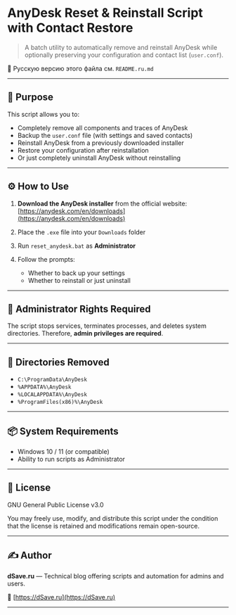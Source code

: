 # AnyDesk Reset & Reinstall Script with Contact Restore

> A batch utility to automatically remove and reinstall AnyDesk while optionally preserving your configuration and contact list (`user.conf`).

📄 Русскую версию этого файла см. `README.ru.md`

---

## 🧩 Purpose

This script allows you to:

- Completely remove all components and traces of AnyDesk
- Backup the `user.conf` file (with settings and saved contacts)
- Reinstall AnyDesk from a previously downloaded installer
- Restore your configuration after reinstallation
- Or just completely uninstall AnyDesk without reinstalling

---

## ⚙️ How to Use

1. **Download the AnyDesk installer** from the official website:
   [https://anydesk.com/en/downloads](https://anydesk.com/en/downloads)

2. Place the `.exe` file into your `Downloads` folder

3. Run `reset_anydesk.bat` as **Administrator**

4. Follow the prompts:
   - Whether to back up your settings
   - Whether to reinstall or just uninstall

---

## 🔐 Administrator Rights Required

The script stops services, terminates processes, and deletes system directories. Therefore, **admin privileges are required**.

---

## 📁 Directories Removed

- `C:\ProgramData\AnyDesk`
- `%APPDATA%\AnyDesk`
- `%LOCALAPPDATA%\AnyDesk`
- `%ProgramFiles(x86)%\AnyDesk`

---

## 📦 System Requirements

- Windows 10 / 11 (or compatible)
- Ability to run scripts as Administrator

---

## 📜 License

GNU General Public License v3.0

You may freely use, modify, and distribute this script under the condition that the license is retained and modifications remain open-source.

---

## ✍️ Author

**dSave.ru** — Technical blog offering scripts and automation for admins and users.

🔗 [https://dSave.ru](https://dSave.ru)

---
